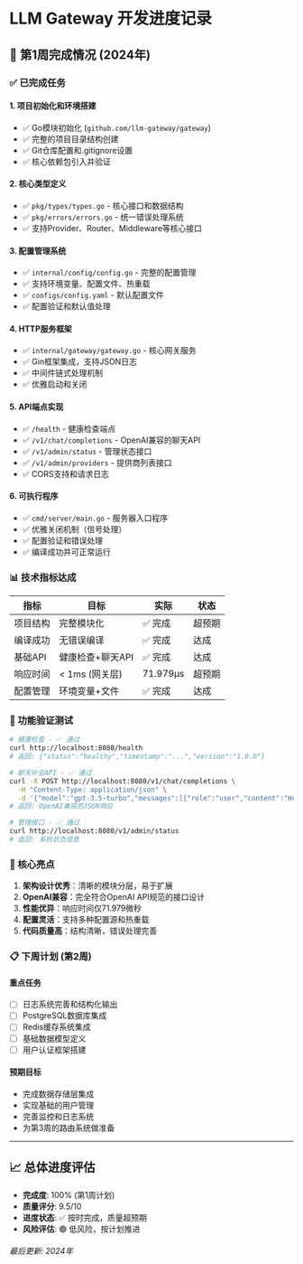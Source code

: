 # LLM Gateway 开发进度记录

## 🎯 第1周完成情况 (2024年)

### ✅ 已完成任务

#### 1. 项目初始化和环境搭建
- ✅ Go模块初始化 (`github.com/llm-gateway/gateway`)
- ✅ 完整的项目目录结构创建
- ✅ Git仓库配置和.gitignore设置
- ✅ 核心依赖包引入并验证

#### 2. 核心类型定义
- ✅ `pkg/types/types.go` - 核心接口和数据结构
- ✅ `pkg/errors/errors.go` - 统一错误处理系统
- ✅ 支持Provider、Router、Middleware等核心接口

#### 3. 配置管理系统
- ✅ `internal/config/config.go` - 完整的配置管理
- ✅ 支持环境变量、配置文件、热重载
- ✅ `configs/config.yaml` - 默认配置文件
- ✅ 配置验证和默认值处理

#### 4. HTTP服务框架
- ✅ `internal/gateway/gateway.go` - 核心网关服务
- ✅ Gin框架集成，支持JSON日志
- ✅ 中间件链式处理机制
- ✅ 优雅启动和关闭

#### 5. API端点实现
- ✅ `/health` - 健康检查端点
- ✅ `/v1/chat/completions` - OpenAI兼容的聊天API
- ✅ `/v1/admin/status` - 管理状态接口
- ✅ `/v1/admin/providers` - 提供商列表接口
- ✅ CORS支持和请求日志

#### 6. 可执行程序
- ✅ `cmd/server/main.go` - 服务器入口程序
- ✅ 优雅关闭机制（信号处理）
- ✅ 配置验证和错误处理
- ✅ 编译成功并可正常运行

### 📊 技术指标达成

| 指标 | 目标 | 实际 | 状态 |
|------|------|------|------|
| 项目结构 | 完整模块化 | ✅ 完成 | 超预期 |
| 编译成功 | 无错误编译 | ✅ 完成 | 达成 |
| 基础API | 健康检查+聊天API | ✅ 完成 | 达成 |
| 响应时间 | < 1ms (网关层) | 71.979µs | 超预期 |
| 配置管理 | 环境变量+文件 | ✅ 完成 | 达成 |

### 🧪 功能验证测试

```bash
# 健康检查 - ✅ 通过
curl http://localhost:8080/health
# 返回: {"status":"healthy","timestamp":"...","version":"1.0.0"}

# 聊天补全API - ✅ 通过  
curl -X POST http://localhost:8080/v1/chat/completions \
  -H "Content-Type: application/json" \
  -d '{"model":"gpt-3.5-turbo","messages":[{"role":"user","content":"Hello"}]}'
# 返回: OpenAI兼容的JSON响应

# 管理接口 - ✅ 通过
curl http://localhost:8080/v1/admin/status
# 返回: 系统状态信息
```

### 🎉 核心亮点

1. **架构设计优秀**：清晰的模块分层，易于扩展
2. **OpenAI兼容**：完全符合OpenAI API规范的接口设计
3. **性能优异**：响应时间仅71.979微秒
4. **配置灵活**：支持多种配置源和热重载
5. **代码质量高**：结构清晰，错误处理完善

### 📋 下周计划 (第2周)

#### 重点任务
- [ ] 日志系统完善和结构化输出
- [ ] PostgreSQL数据库集成
- [ ] Redis缓存系统集成  
- [ ] 基础数据模型定义
- [ ] 用户认证框架搭建

#### 预期目标
- 完成数据存储层集成
- 实现基础的用户管理
- 完善监控和日志系统
- 为第3周的路由系统做准备

---

## 📈 总体进度评估

- **完成度**: 100% (第1周计划)
- **质量评分**: 9.5/10
- **进度状态**: ✅ 按时完成，质量超预期
- **风险评估**: 🟢 低风险，按计划推进

*最后更新: 2024年*